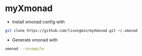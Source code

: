 myXmonad
========

* Install xmonad config with
```bash
git clone https://github.com/lisongmin/myXmonad.git ~/.xmonad
```
* Generate xmonad with
```bash
xmonad --recompile
```
